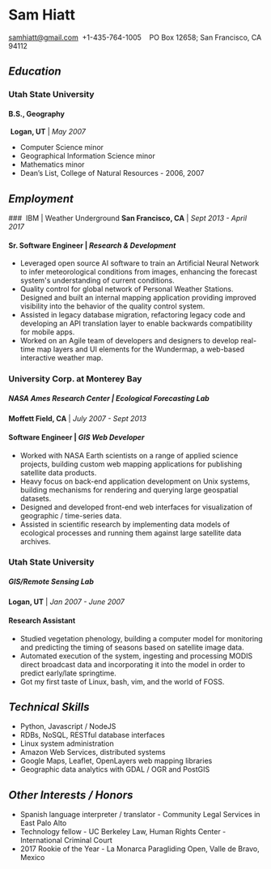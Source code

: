 # Sam Hiatt
samhiatt@gmail.com  +1-435-764-1005   
PO Box 12658; San Francisco, CA 94112  

## *Education*

### Utah State University
#### B.S., Geography
 **Logan, UT** | *May 2007*

* Computer Science minor
* Geographical Information Science minor
* Mathematics minor
* Dean’s List, College of Natural Resources - 2006, 2007

## *Employment*

###  IBM | Weather Underground
**San Francisco, CA** | *Sept 2013 - April 2017*  
#### Sr. Software Engineer | *Research & Development*
* Leveraged open source AI software to train an Artificial Neural Network to infer meteorological conditions from images, enhancing the forecast system's understanding of current conditions.
* Quality control for global network of Personal Weather Stations. Designed and built an internal mapping application providing improved visibility into the behavior of the quality control system.
* Assisted in legacy database migration, refactoring legacy code and developing an API translation layer to enable backwards compatibility for mobile apps.  
* Worked on an Agile team of developers and designers to develop real-time map layers and UI elements for the Wundermap, a web-based interactive weather map.

### University Corp. at Monterey Bay
##### NASA Ames Research Center | Ecological Forecasting Lab 
**Moffett Field, CA** | *July 2007 - Sept 2013*
#### Software Engineer | *GIS Web Developer*
* Worked with NASA Earth scientists on a range of applied science projects, building custom web mapping applications for publishing satellite data products.
* Heavy focus on back-end application development on Unix systems, building mechanisms for rendering and querying large geospatial datasets.
* Designed and developed front-end web interfaces for visualization of geographic / time-series data.
* Assisted in scientific research by implementing data models of ecological processes and running them against large satellite data archives.

### Utah State University
##### GIS/Remote Sensing Lab 
**Logan, UT** | *Jan 2007 - June 2007*
#### Research Assistant 

* Studied vegetation phenology, building a computer model for monitoring and predicting the timing of seasons based on satellite image data. 
* Automated execution of the system, ingesting and processing MODIS direct broadcast data and incorporating it into the model in order to predict early/late springtime.
* Got my first taste of Linux, bash, vim, and the world of FOSS.

## *Technical Skills*

* Python, Javascript / NodeJS
* RDBs, NoSQL, RESTful database interfaces
* Linux system administration
* Amazon Web Services, distributed systems
* Google Maps, Leaflet, OpenLayers web mapping libraries
* Geographic data analytics with GDAL / OGR and PostGIS 

## *Other Interests / Honors*

* Spanish language interpreter / translator - Community Legal Services in East Palo Alto  
* Technology fellow - UC Berkeley Law, Human Rights Center - International Criminal Court  
* 2017 Rookie of the Year - La Monarca Paragliding Open, Valle de Bravo, Mexico